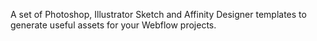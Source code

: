 A set of Photoshop, Illustrator Sketch and Affinity Designer templates to generate useful assets for your Webflow projects.

